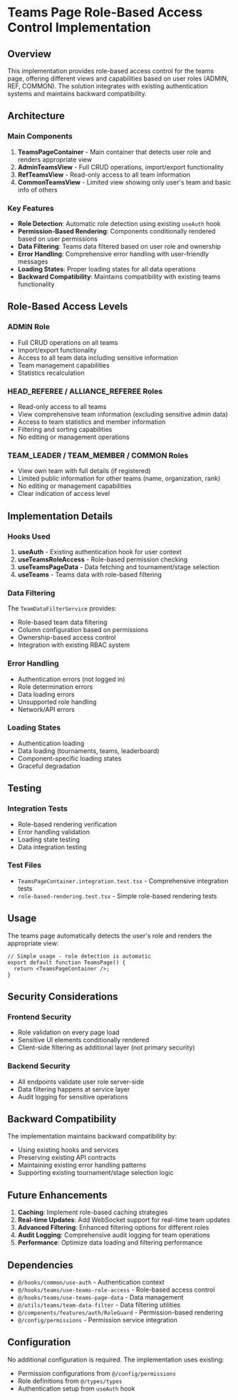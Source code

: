 # Teams Page Role-Based Access Control Implementation

## Overview

This implementation provides role-based access control for the teams page, offering different views and capabilities based on user roles (ADMIN, REF, COMMON). The solution integrates with existing authentication systems and maintains backward compatibility.

## Architecture

### Main Components

1. **TeamsPageContainer** - Main container that detects user role and renders appropriate view
2. **AdminTeamsView** - Full CRUD operations, import/export functionality
3. **RefTeamsView** - Read-only access to all team information
4. **CommonTeamsView** - Limited view showing only user's team and basic info of others

### Key Features

- **Role Detection**: Automatic role detection using existing `useAuth` hook
- **Permission-Based Rendering**: Components conditionally rendered based on user permissions
- **Data Filtering**: Teams data filtered based on user role and ownership
- **Error Handling**: Comprehensive error handling with user-friendly messages
- **Loading States**: Proper loading states for all data operations
- **Backward Compatibility**: Maintains compatibility with existing teams functionality

## Role-Based Access Levels

### ADMIN Role
- Full CRUD operations on all teams
- Import/export functionality
- Access to all team data including sensitive information
- Team management capabilities
- Statistics recalculation

### HEAD_REFEREE / ALLIANCE_REFEREE Roles
- Read-only access to all teams
- View comprehensive team information (excluding sensitive admin data)
- Access to team statistics and member information
- Filtering and sorting capabilities
- No editing or management operations

### TEAM_LEADER / TEAM_MEMBER / COMMON Roles
- View own team with full details (if registered)
- Limited public information for other teams (name, organization, rank)
- No editing or management capabilities
- Clear indication of access level

## Implementation Details

### Hooks Used

1. **useAuth** - Existing authentication hook for user context
2. **useTeamsRoleAccess** - Role-based permission checking
3. **useTeamsPageData** - Data fetching and tournament/stage selection
4. **useTeams** - Teams data with role-based filtering

### Data Filtering

The `TeamDataFilterService` provides:
- Role-based team data filtering
- Column configuration based on permissions
- Ownership-based access control
- Integration with existing RBAC system

### Error Handling

- Authentication errors (not logged in)
- Role determination errors
- Data loading errors
- Unsupported role handling
- Network/API errors

### Loading States

- Authentication loading
- Data loading (tournaments, teams, leaderboard)
- Component-specific loading states
- Graceful degradation

## Testing

### Integration Tests

- Role-based rendering verification
- Error handling validation
- Loading state testing
- Data integration testing

### Test Files

- `TeamsPageContainer.integration.test.tsx` - Comprehensive integration tests
- `role-based-rendering.test.tsx` - Simple role-based rendering tests

## Usage

The teams page automatically detects the user's role and renders the appropriate view:

```tsx
// Simple usage - role detection is automatic
export default function TeamsPage() {
  return <TeamsPageContainer />;
}
```

## Security Considerations

### Frontend Security
- Role validation on every page load
- Sensitive UI elements conditionally rendered
- Client-side filtering as additional layer (not primary security)

### Backend Security
- All endpoints validate user role server-side
- Data filtering happens at service layer
- Audit logging for sensitive operations

## Backward Compatibility

The implementation maintains backward compatibility by:
- Using existing hooks and services
- Preserving existing API contracts
- Maintaining existing error handling patterns
- Supporting existing tournament/stage selection logic

## Future Enhancements

1. **Caching**: Implement role-based caching strategies
2. **Real-time Updates**: Add WebSocket support for real-time team updates
3. **Advanced Filtering**: Enhanced filtering options for different roles
4. **Audit Logging**: Comprehensive audit logging for team operations
5. **Performance**: Optimize data loading and filtering performance

## Dependencies

- `@/hooks/common/use-auth` - Authentication context
- `@/hooks/teams/use-teams-role-access` - Role-based access control
- `@/hooks/teams/use-teams-page-data` - Data management
- `@/utils/teams/team-data-filter` - Data filtering utilities
- `@/components/features/auth/RoleGuard` - Permission-based rendering
- `@/config/permissions` - Permission service integration

## Configuration

No additional configuration is required. The implementation uses existing:
- Permission configurations from `@/config/permissions`
- Role definitions from `@/types/types`
- Authentication setup from `useAuth` hook
